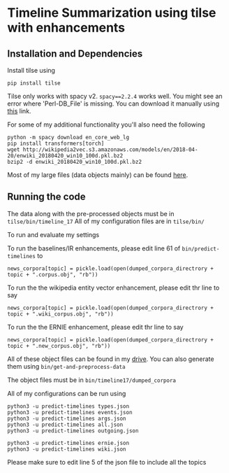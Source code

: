# Timeline Summarization using tilse with enhancements

## Installation and Dependencies
Install tilse using
```
pip install tilse
```
Tilse only works with spacy v2. `spacy==2.2.4` works well.
You might see an error where 'Perl-DB_File' is missing. You can download it manually using [this](https://centos.pkgs.org/7/centos-x86_64/perl-DB_File-1.830-6.el7.x86_64.rpm.html) link.

For some of my additional functionality you'll also need the following
```
python -m spacy download en_core_web_lg
pip install transformers[torch]
wget http://wikipedia2vec.s3.amazonaws.com/models/en/2018-04-20/enwiki_20180420_win10_100d.pkl.bz2
bzip2 -d enwiki_20180420_win10_100d.pkl.bz2
```
Most of my large files (data objects mainly) can be found [here](https://drive.google.com/drive/folders/1KCmFOLTVwSL2CYqkUEQlkw7MKQx_MU_L?usp=sharing).

## Running the code

The data along with the pre-processed objects must be in `tilse/bin/timeline_17`
All of my configuration files are in `tilse/bin/`

To run and evaluate my settings 

To run the baselines/IR enhancements, please edit line 61 of `bin/predict-timelines` to 
```
news_corpora[topic] = pickle.load(open(dumped_corpora_directrory + topic + ".corpus.obj", "rb"))
```
To run the the wikipedia entity vector enhancement, please edit thr line to say 
```
news_corpora[topic] = pickle.load(open(dumped_corpora_directrory + topic + ".wiki_corpus.obj", "rb"))
```
To run the the ERNIE enhancement, please edit thr line to say 
```
news_corpora[topic] = pickle.load(open(dumped_corpora_directrory + topic + ".new_corpus.obj", "rb"))
```

All of these object files can be found in my [drive](https://drive.google.com/drive/folders/1KCmFOLTVwSL2CYqkUEQlkw7MKQx_MU_L?usp=sharing). You can also generate them using `bin/get-and-preprocess-data`

The object files must be in `bin/timeline17/dumped_corpora`

All of my configurations can be run using
```
python3 -u predict-timelines types.json
python3 -u predict-timelines events.json
python3 -u predict-timelines args.json
python3 -u predict-timelines all.json
python3 -u predict-timelines outgoing.json

python3 -u predict-timelines ernie.json
python3 -u predict-timelines wiki.json
```
Please make sure to edit line 5 of the json file to include all the topics


